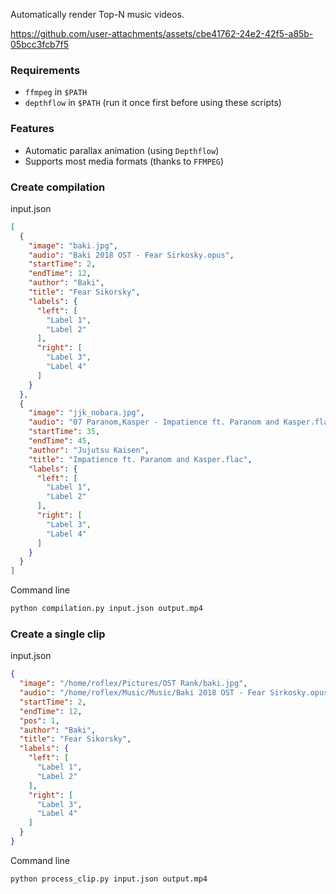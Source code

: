 Automatically render Top-N music videos.

https://github.com/user-attachments/assets/cbe41762-24e2-42f5-a85b-05bcc3fcb7f5


### Requirements

* `ffmpeg` in `$PATH`
* `depthflow` in `$PATH` (run it once first before using these scripts)

### Features

* Automatic parallax animation (using `Depthflow`)
* Supports most media formats (thanks to `FFMPEG`)

### Create compilation

input.json
```json
[
  {
    "image": "baki.jpg",
    "audio": "Baki 2018 OST - Fear Sirkosky.opus",
    "startTime": 2,
    "endTime": 12,
    "author": "Baki",
    "title": "Fear Sikorsky",
    "labels": {
      "left": [
        "Label 1",
        "Label 2"
      ],
      "right": [
        "Label 3",
        "Label 4"
      ]
    }
  },
  {
    "image": "jjk_nobara.jpg",
    "audio": "07 Paranom,Kasper - Impatience ft. Paranom and Kasper.flac",
    "startTime": 35,
    "endTime": 45,
    "author": "Jujutsu Kaisen",
    "title": "Impatience ft. Paranom and Kasper.flac",
    "labels": {
      "left": [
        "Label 1",
        "Label 2"
      ],
      "right": [
        "Label 3",
        "Label 4"
      ]
    }
  }
]
```

Command line
```bash
python compilation.py input.json output.mp4
```

### Create a single clip

input.json
```json
{
  "image": "/home/roflex/Pictures/OST Rank/baki.jpg",
  "audio": "/home/roflex/Music/Music/Baki 2018 OST - Fear Sirkosky.opus",
  "startTime": 2,
  "endTime": 12,
  "pos": 1,
  "author": "Baki",
  "title": "Fear Sikorsky",
  "labels": {
    "left": [
      "Label 1",
      "Label 2"
    ],
    "right": [
      "Label 3",
      "Label 4"
    ]
  }
}
```

Command line
```bash
python process_clip.py input.json output.mp4
```

